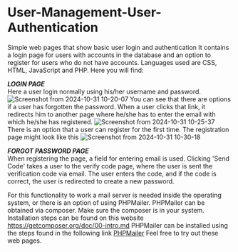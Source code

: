 # User-Management-User-Authentication
 Simple web pages that show basic user login and authentication
 It contains a login page for users with accounts in the database and an option to register for users who do not have accounts. 
 Languages used are CSS, HTML, JavaScript and PHP.
 Here you will find:
 
 ***LOGIN PAGE***
 <br>
Here a user login normally using his/her username and password. 
![Screenshot from 2024-10-31 10-20-07](https://github.com/user-attachments/assets/f882c612-d13e-44ed-9968-4065918501b1)
You can see that there are options if a user has forgotten the password. When a user clicks that link, it redirects him to another page where he/she has to enter the email with which he/she has registered.
![Screenshot from 2024-10-31 10-25-37](https://github.com/user-attachments/assets/5a1c3754-2737-46ac-ae2f-3cd15a0b1a1f)
There is an option that a user can register for the first time. The registration page might look like this
![Screenshot from 2024-10-31 10-30-18](https://github.com/user-attachments/assets/1196a8ac-1df0-4da9-825b-abd2882d0315)

***FORGOT PASSWORD PAGE*** <br>
When registering the page, a field for entering email is used. Clicking 'Send Code' takes a user to the verify code page, where the user is sent the verification code via email. The user enters the code, and if the code is correct, the user is redirected to create a new password.

For this functionality to work a mail server is needed inside the operating system, or there is an option of using PHPMailer.
PHPMailer can be obtained via composer.
Make sure the composer is in your system. Installation steps can be found on this website <a href="https://getcomposer.org/doc/00-intro.md">https://getcomposer.org/doc/00-intro.md</a>
PHPMailer can be installed using the steps found in the following link <a href="https://github.com/PHPMailer/PHPMailer">PHPMailer</a>
<be>
Feel free to try out these web pages.




 
